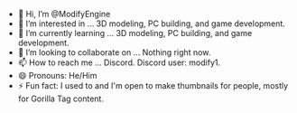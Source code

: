 - 👋 Hi, I’m @ModifyEngine
- 👀 I’m interested in ... 3D modeling, PC building, and game development.
- 🌱 I’m currently learning ... 3D modeling, PC building, and game development.
- 💞️ I’m looking to collaborate on ... Nothing right now.
- 📫 How to reach me ... Discord. Discord user: modify1.
- 😄 Pronouns: He/Him
- ⚡ Fun fact: I used to and I'm open to make thumbnails for people, mostly for Gorilla Tag content.

<!---
ModifyEngine/ModifyEngine is a ✨ special ✨ repository because its `README.md` (this file) appears on your GitHub profile.
You can click the Preview link to take a look at your changes.
--->
